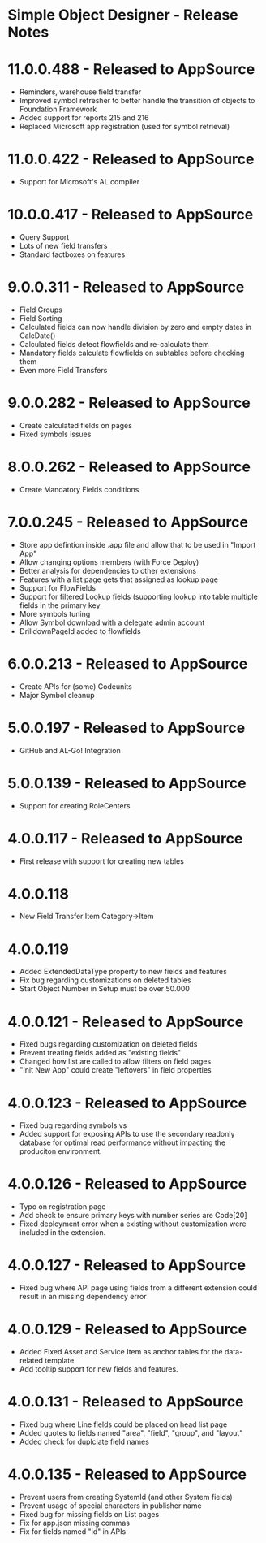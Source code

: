 Simple Object Designer - Release Notes
======================================

11.0.0.488 - Released to AppSource
==================================
* Reminders, warehouse field transfer
* Improved symbol refresher to better handle the transition of objects to Foundation Framework
* Added support for reports 215 and 216
* Replaced Microsoft app registration (used for symbol retrieval)
  
11.0.0.422 - Released to AppSource
==================================
* Support for Microsoft's AL compiler

10.0.0.417 - Released to AppSource
==================================
* Query Support
* Lots of new field transfers
* Standard factboxes on features

9.0.0.311 - Released to AppSource
=================================
* Field Groups
* Field Sorting
* Calculated fields can now handle division by zero and empty dates in CalcDate()
* Calculated fields detect flowfields and re-calculate them
* Mandatory fields calculate flowfields on subtables before checking them
* Even more Field Transfers

9.0.0.282 - Released to AppSource
=================================
* Create calculated fields on pages
* Fixed symbols issues

8.0.0.262 - Released to AppSource
=================================
* Create Mandatory Fields conditions

7.0.0.245 - Released to AppSource
=================================
* Store app defintion inside .app file and allow that to be used in "Import App"
* Allow changing options members (with Force Deploy)
* Better analysis for dependencies to other extensions
* Features with a list page gets that assigned as lookup page
* Support for FlowFields
* Support for filtered Lookup fields (supporting lookup into table multiple fields in the primary key
* More symbols tuning
* Allow Symbol download with a delegate admin account
* DrilldownPageId added to flowfields

6.0.0.213 - Released to AppSource
=================================

* Create APIs for (some) Codeunits 
* Major Symbol cleanup

5.0.0.197 - Released to AppSource
=================================
* GitHub and AL-Go! Integration

5.0.0.139 - Released to AppSource
=================================
* Support for creating RoleCenters

4.0.0.117 - Released to AppSource
=================================
* First release with support for creating new tables

4.0.0.118
=========
* New Field Transfer Item Category->Item

4.0.0.119
=========
* Added ExtendedDataType property to new fields and features
* Fix bug regarding customizations on deleted tables
* Start Object Number in Setup must be over 50.000

4.0.0.121 - Released to AppSource
=================================
* Fixed bugs regarding customization on deleted fields
* Prevent treating fields added as "existing fields"
* Changed how list are called to allow filters on field pages
* "Init New App" could create "leftovers" in field properties

4.0.0.123 - Released to AppSource
=================================
* Fixed bug regarding symbols vs
* Added support for exposing APIs to use the secondary readonly database for optimal read performance without impacting the produciton environment.

4.0.0.126 - Released to AppSource
=================================
* Typo on registration page
* Add check to ensure primary keys with number series are Code[20]
* Fixed deployment error when a existing without customization were included in the extension.

4.0.0.127 - Released to AppSource
=================================
* Fixed bug where API page using fields from a different extension could result in an missing dependency error

4.0.0.129 - Released to AppSource
=================================
* Added Fixed Asset and Service Item as anchor tables for the data-related template
* Add tooltip support for new fields and features.

4.0.0.131 - Released to AppSource
=================================
* Fixed bug where Line fields could be placed on head list page
* Added quotes to fields named "area", "field", "group", and "layout"
* Added check for duplciate field names

4.0.0.135 - Released to AppSource
=================================
* Prevent users from creating SystemId (and other System fields)
* Prevent usage of special characters in publisher name
* Fixed bug for missing fields on List pages
* Fix for app.json missing commas
* Fix for fields named "id" in APIs

